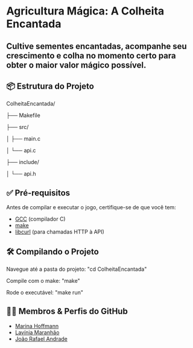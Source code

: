 # Agricultura Mágica: A Colheita Encantada
## Cultive sementes encantadas, acompanhe seu crescimento e colha no momento certo para obter o maior valor mágico possível.

## 📦 Estrutura do Projeto

ColheitaEncantada/

├── Makefile

├── src/

│ ├── main.c

│ └── api.c

├── include/

│ └── api.h


## ✅ Pré-requisitos

Antes de compilar e executar o jogo, certifique-se de que você tem:

- [GCC](https://gcc.gnu.org/) (compilador C)
- [make](https://www.gnu.org/software/make/)
- [libcurl](https://curl.se/libcurl/) (para chamadas HTTP à API)

## 🛠️ Compilando o Projeto
Navegue até a pasta do projeto:  "cd ColheitaEncantada"

Compile com o make:  "make"

Rode o executável:  "make run"


## 👩‍💻 Membros & Perfis do GitHub
<ul>
  <li>
    <a href="https://github.com/marinaghoffmann">Marina Hoffmann </a> 
  </li>
  <li>
    <a href="https://github.com/lavasilva">Lavínia Maranhão </a> 
  </li>
  <li>
    <a href="https://github.com/JoaoRafael04">João Rafael Andrade </a> 
  </li>
